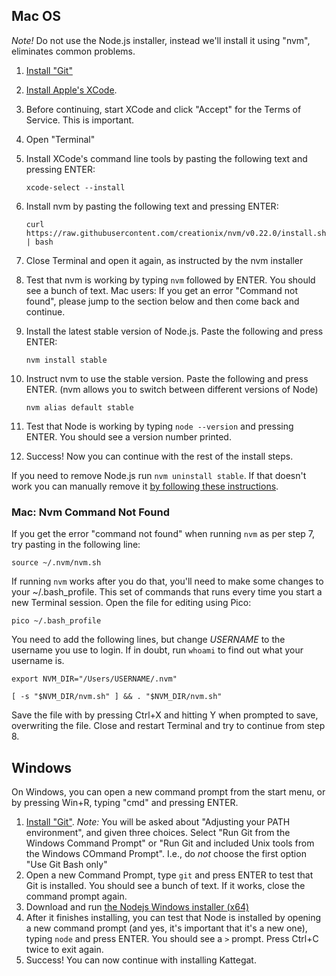 

## Mac OS

*Note!* Do not use the Node.js installer, instead we'll install it using "nvm", eliminates common problems.

1. [Install "Git"](http://git-scm.com/download)
2. [Install Apple's XCode](http://developer.apple.com/xcode/).
3. Before continuing, start XCode and click "Accept" for the Terms of Service. This is important.
4. Open "Terminal"
5. Install XCode's command line tools by pasting the following text and pressing ENTER: 

	`xcode-select --install`
6. Install nvm by pasting the following text and pressing ENTER:

	`curl https://raw.githubusercontent.com/creationix/nvm/v0.22.0/install.sh | bash`

7. Close Terminal and open it again, as instructed by the nvm installer
8. Test that nvm is working by typing `nvm` followed by ENTER. You should see a bunch of text. Mac users: If you get an error "Command not found", please jump to the section below and then come back and continue.
9. Install the latest stable version of Node.js. Paste the following and press ENTER:

	`nvm install stable`
10. Instruct nvm to use the stable version. Paste the following and press ENTER. (nvm allows you to switch between different versions of Node)

	`nvm alias default stable`

11. Test that Node is working by typing `node --version` and pressing ENTER. You should see a version number printed.
12. Success! Now you can continue with the rest of the install steps.

If you need to remove Node.js run `nvm uninstall stable`. If that doesn't work you can manually remove it [by following these instructions](https://gist.github.com/ddo/668630454ea0d74fdc21).

### Mac: Nvm Command Not Found

If you get the error "command not found" when running `nvm` as per step 7, try pasting in the following line:

`source ~/.nvm/nvm.sh`

If running `nvm` works after you do that, you'll need to make some changes to your ~/.bash_profile. This set of commands that runs every time you start a new Terminal session. Open the file for editing using Pico:

`pico ~/.bash_profile`

You need to add the following lines, but change *USERNAME* to the username you use to login. If in doubt, run `whoami` to find out what your username is.

`export NVM_DIR="/Users/USERNAME/.nvm"`

`[ -s "$NVM_DIR/nvm.sh" ] && . "$NVM_DIR/nvm.sh"`

Save the file with by pressing Ctrl+X and hitting Y when prompted to save, overwriting the file. Close and restart Terminal and try to continue from step 8.

## Windows
On Windows, you can open a new command prompt from the start menu, or by pressing Win+R, typing "cmd" and pressing ENTER.

1. [Install "Git"](http://git-scm.com/download). *Note:* You will be asked about "Adjusting your PATH environment", and given three choices. Select "Run Git from the Windows Command Prompt" or "Run Git and included Unix tools from the Windows COmmand Prompt". I.e., do *not* choose the first option "Use Git Bash only"
2. Open a new Command Prompt, type `git` and press ENTER to test that Git is installed. You should see a bunch of text. If it works, close the command prompt again.
3. Download and run [the Nodejs Windows installer (x64)](http://nodejs.org/download/)
4. After it finishes installing, you can test that Node is installed by opening a new command prompt (and yes, it's important that it's a new one), typing `node` and press ENTER. You should see a `>` prompt. Press Ctrl+C twice to exit again.
5. Success! You can now continue with installing Kattegat.